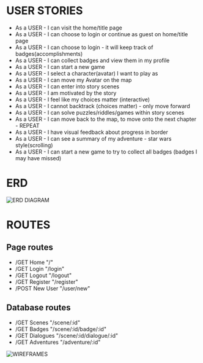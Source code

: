 # USER STORIES

- As a USER - I can visit the home/title page
- As a USER - I can choose to login or continue as guest on home/title page
- As a USER - I can choose to login - it will keep track of badges(accomplishments)
- As a USER - I can collect badges and view them in my profile
- As a USER - I can start a new game
- As a USER - I select a character(avatar) I want to play as
- As a USER - I can move my Avatar on the map
- As a USER - I can enter into story scenes
- As a USER - I am motivated by the story
- As a USER - I feel like my choices matter (interactive)
- As a USER - I cannot backtrack (choices matter) - only move forward
- As a USER - I can solve puzzles/riddles/games within story scenes
- As a USER - I can move back to the map, to move onto the next chapter - REPEAT
- As a USER - I have visual feedback about progress in border
- As a USER - I can see a summary of my adventure - star wars style(scrolling)
- As a USER - I can start a new game to try to collect all badges (badges I may have missed)

# ERD

![ERD DIAGRAM](https://github.com/davemgj84/sapphire/blob/master/planning/Sapphire.jpg?raw=true)

# ROUTES

## Page routes

- /GET Home "/"
- /GET Login "/login"
- /GET Logout "/logout"
- /GET Register "/register"
- /POST New User "/user/new"

## Database routes

- /GET Scenes "/scene/:id"
- /GET Badges "/scene/:id/badge/:id"
- /GET Dialogues "/scene/:id/dialogue/:id"
- /GET Adventures "/adventure/:id"

![WIREFRAMES](https://github.com/davemgj84/sapphire/blob/master/planning/Sapphire%20-%20Wireframes.jpg?raw=true)
